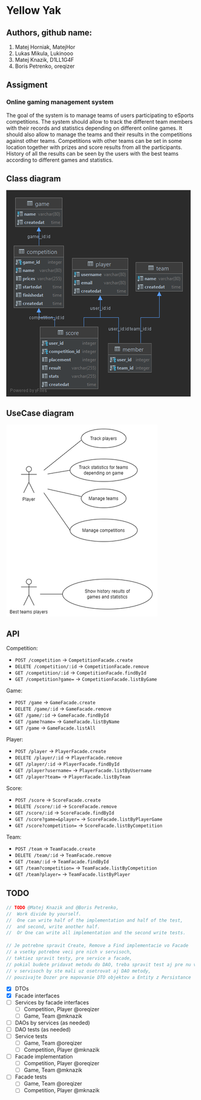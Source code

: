 # Yellow Yak

## Authors, github name:
1. Matej Horniak, MatejHor
2. Lukas Mikula, Lukinooo 
3. Matej Knazik, D1LL1G4F
4. Boris Petrenko, oreqizer

## Assigment
### Online gaming management system
The goal of the system is to manage teams of users participating to eSports competitions. The system should allow to
track the different team members with their records and statistics depending on different online games. It should also
allow to manage the teams and their results in the competitions against other teams. Competitions with other teams can
be set in some location together with prizes and score results from all the participants. History of all the results can
be seen by the users with the best teams according to different games and statistics.

##  Class diagram

![Alt text](wiki/ClassDiagram.png?raw=true "Class diagram")

## UseCase diagram

![Alt text](wiki/UseCaseDiagram.PNG "UseCase diagram")

## API

Competition:
* `POST /competition` -> `CompetitionFacade.create`
* `DELETE /competition/:id` -> `CompetitionFacade.remove`
* `GET /competition/:id` -> `CompetitionFacade.findById`
* `GET /competition?game=` -> `CompetitionFacade.listByGame`

Game:
* `POST /game` -> `GameFacade.create`
* `DELETE /game/:id` -> `GameFacade.remove`
* `GET /game/:id` -> `GameFacade.findById`
* `GET /game?name=` -> `GameFacade.listByName`
* `GET /game` -> `GameFacade.listAll`

Player:
* `POST /player` -> `PlayerFacade.create`
* `DELETE /player/:id` -> `PlayerFacade.remove`
* `GET /player/:id` -> `PlayerFacade.findById`
* `GET /player?username=` -> `PlayerFacade.listByUsername`
* `GET /player?team=` -> `PlayerFacade.listByTeam`

Score:
* `POST /score` -> `ScoreFacade.create`
* `DELETE /score/:id` -> `ScoreFacade.remove`
* `GET /score/:id` -> `ScoreFacade.findById`
* `GET /score?game=&player=` -> `ScoreFacade.listByPlayerGame`
* `GET /score?competition=` -> `ScoreFacade.listByCompetition`
  
Team:
* `POST /team` -> `TeamFacade.create`
* `DELETE /team/:id` -> `TeamFacade.remove`
* `GET /team/:id` -> `TeamFacade.findById`
* `GET /team?competition=` -> `TeamFacade.listByCompetition`
* `GET /team?player=` -> `TeamFacade.listByPlayer`

## TODO

```java
// TODO @Matej Knazik and @Boris Petrenko,
//  Work divide by yourself.
//  One can write half of the implementation and half of the test,
//  and second, write another half.
//  Or One can write all implementation and the second write tests.

// Je potrebne spravit Create, Remove a Find implementacie vo Facade
// a vsetky potrebne veci pre nich v servisoch,
// taktiez spravit testy, pre service a facade,
// pokial budete pridavat metodu do DAO, treba spravit test aj pre nu v DAO
// v servisoch by ste mali uz osetrovat aj DAO metody,
// pouzivajte Dozer pre mapovanie DTO objektov a Entity z Persistance
```

- [x] DTOs
- [x] Facade interfaces
- [ ] Services by facade interfaces
  - [ ] Competition, Player @oreqizer
  - [ ] Game, Team @mknazik
- [ ] DAOs by services (as needed)
- [ ] DAO tests (as needed)
- [ ] Service tests
  - [ ] Game, Team @oreqizer
  - [ ] Competition, Player @mknazik
- [ ] Facade implementation
  - [ ] Competition, Player @oreqizer
  - [ ] Game, Team @mknazik
- [ ] Facade tests
  - [ ] Game, Team @oreqizer
  - [ ] Competition, Player @mknazik
